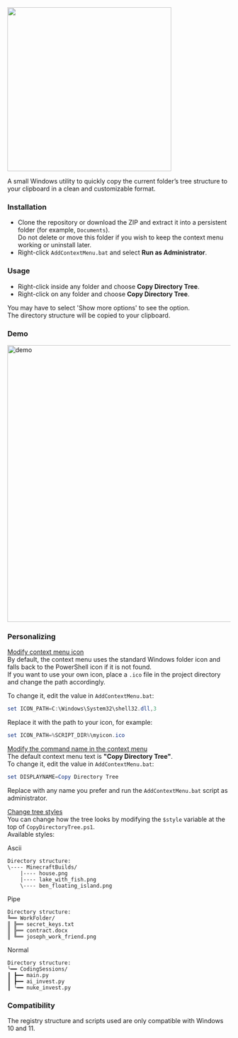 <div align="left">
    <img src="https://github.com/user-attachments/assets/b6e9ee07-cad0-4c18-9277-25839b8c6af4" height="370px">
</div>

A small Windows utility to quickly copy the current folder’s tree structure to your clipboard in a clean and customizable format.

### Installation
- Clone the repository or download the ZIP and extract it into a persistent folder (for example, `Documents`).  
Do not delete or move this folder if you wish to keep the context menu working or uninstall later.  
- Right-click `AddContextMenu.bat` and select **Run as Administrator**.  

### Usage
- Right-click inside any folder and choose **Copy Directory Tree**.  
- Right-click on any folder and choose **Copy Directory Tree**.  

You may have to select 'Show more options' to see the option.  
The directory structure will be copied to your clipboard.

### Demo
<img src="https://github.com/user-attachments/assets/053f39b5-e2b8-4f63-a9a9-cb02bd7624ff" alt="demo" width="625">

### Personalizing

<ins>Modify context menu icon</ins><br>
By default, the context menu uses the standard Windows folder icon and falls back to the PowerShell icon if it is not found.  
If you want to use your own icon, place a `.ico` file in the project directory and change the path accordingly.

To change it, edit the value in `AddContextMenu.bat`: 
```powershell
set ICON_PATH=C:\Windows\System32\shell32.dll,3
```
Replace it with the path to your icon, for example:
```powershell
set ICON_PATH=%SCRIPT_DIR%\myicon.ico
```

<ins>Modify the command name in the context menu</ins><br>
The default context menu text is **"Copy Directory Tree"**.  
To change it, edit the value in `AddContextMenu.bat`:  
```powershell
set DISPLAYNAME=Copy Directory Tree
```

Replace with any name you prefer and run the `AddContextMenu.bat` script as administrator.

<ins>Change tree styles</ins><br>
You can change how the tree looks by modifying the `$style` variable at the top of `CopyDirectoryTree.ps1`.  
Available styles:

Ascii
```plaintext
Directory structure:
\---- MinecraftBuilds/
    |---- house.png
    |---- lake_with_fish.png
    \---- ben_floating_island.png
```

Pipe
```plaintext
Directory structure:
╚══ WorkFolder/
║ ╠══ secret_keys.txt
║ ╠══ contract.docx
║ ╚══ joseph_work_friend.png
```

Normal
```plaintext
Directory structure:
╰━━ CodingSessions/
┃ ┣━━ main.py
┃ ┣━━ ai_invest.py
┃ ╰━━ nuke_invest.py
```

### Compatibility
The registry structure and scripts used are only compatible with Windows 10 and 11.
